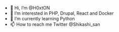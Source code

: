 - 👋 Hi, I’m @H0xtON
- 👀 I’m interested in PHP, Drupal, React and Docker
- 🌱 I’m currently learning Python
- 📫 How to reach me Twitter @Shikashi_san

<!---
H0xtON/H0xtON is a ✨ special ✨ repository because its `README.md` (this file) appears on your GitHub profile.
You can click the Preview link to take a look at your changes.
--->

